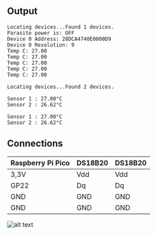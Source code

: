 ## Output
```
Locating devices...Found 1 devices.
Parasite power is: OFF
Device 0 Address: 28DCA4740E0000D9
Device 0 Resolution: 9
Temp C: 27.00
Temp C: 27.00
Temp C: 27.00
Temp C: 27.00
Temp C: 27.00

```

```
Locating devices...Found 2 devices.

Sensor 1 : 27.00°C
Sensor 2 : 26.62°C

Sensor 1 : 27.00°C
Sensor 2 : 26.62°C

```
## Connections

| Raspberry Pi Pico  |       DS18B20      |       DS18B20      |
| ------------------ | -------------------| -------------------|
| 3,3V               | Vdd                | Vdd                |
| GP22               | Dq                 | Dq                 |
| GND                | GND                | GND                |
| GND                | GND                | GND                |

![alt text](https://www.raspberrypi.com/documentation/microcontrollers/images/picow-pinout.svg)